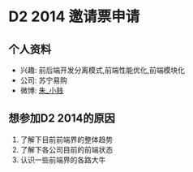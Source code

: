 # D2 2014 邀请票申请

## 个人资料

- 兴趣: 前后端开发分离模式,前端性能优化,前端模块化
- 公司: 苏宁易购
- 微博: [朱_小贱](http://weibo.com/209123645/profile) 


## 想参加D2 2014的原因

1. 了解下目前前端界的整体趋势 
2. 了解下各公司目前的前端状态
3. 认识一些前端界的各路大牛
